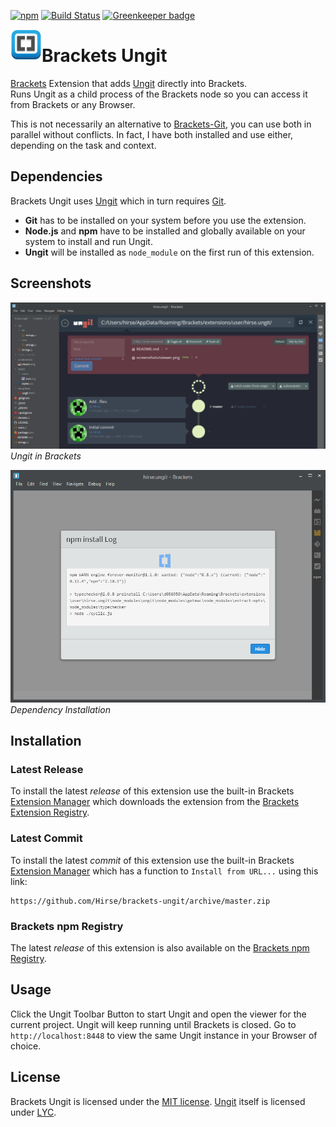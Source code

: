 [![npm](https://img.shields.io/npm/v/hirse.ungit.svg)](https://www.npmjs.com/package/hirse.ungit)
[![Build Status](https://travis-ci.org/Hirse/brackets-ungit.svg?branch=master)](https://travis-ci.org/Hirse/brackets-ungit)
[![Greenkeeper badge](https://badges.greenkeeper.io/Hirse/brackets-ungit.svg)](https://greenkeeper.io/)

<a href="http://brackets.io/"><img src="https://raw.githubusercontent.com/Hirse/brackets-ungit/master/images/brackets.png" alt="Brackets" align="left" /></a>

# Brackets Ungit
[Brackets][Brackets] Extension that adds [Ungit][Ungit] directly into Brackets.  
Runs Ungit as a child process of the Brackets node so you can access it from Brackets or any Browser.

This is not necessarily an alternative to [Brackets-Git][Brackets Git], you can use both in parallel without conflicts.
In fact, I have both installed and use either, depending on the task and context.

## Dependencies
Brackets Ungit uses [Ungit][Ungit] which in turn requires [Git][Git].
* __Git__ has to be installed on your system before you use the extension.
* __Node.js__ and __npm__ have to be installed and globally available on your system to install and run Ungit.
* __Ungit__ will be installed as `node_module` on the first run of this extension.

## Screenshots
![Brackets Ungit Viewer][Brackets Ungit Viewer Screenshot]  
*Ungit in Brackets*

![Brackets Ungit Dependency Installation][Brackets Ungit Install Screenshot]  
*Dependency Installation*

## Installation
### Latest Release
To install the latest _release_ of this extension use the built-in Brackets [Extension Manager][Brackets Extension Manager] which downloads the extension from the [Brackets Extension Registry][Brackets Extension Registry].

### Latest Commit
To install the latest _commit_ of this extension use the built-in Brackets [Extension Manager][Brackets Extension Manager] which has a function to `Install from URL...` using this link:
```
https://github.com/Hirse/brackets-ungit/archive/master.zip
```

### Brackets npm Registry
The latest _release_ of this extension is also available on the [Brackets npm Registry][Brackets npm Registry].

## Usage
Click the Ungit Toolbar Button to start Ungit and open the viewer for the current project. Ungit will keep running until Brackets is closed. Go to `http://localhost:8448` to view the same Ungit instance in your Browser of choice.

## License
Brackets Ungit is licensed under the [MIT license][MIT]. [Ungit][Ungit] itself is licensed under [LYC](LYC).


[Brackets]: http://brackets.io
[Brackets Extension Manager]: https://github.com/adobe/brackets/wiki/Brackets-Extensions
[Brackets Extension Registry]: https://brackets-registry.aboutweb.com
[Brackets Git]: https://github.com/zaggino/brackets-git
[Brackets npm Registry]: https://github.com/zaggino/brackets-npm-registry
[Brackets Ungit Viewer Screenshot]: https://raw.githubusercontent.com/Hirse/brackets-ungit/master/images/viewer.png
[Brackets Ungit Install Screenshot]: https://raw.githubusercontent.com/Hirse/brackets-ungit/master/images/install.png
[Git]: https://git-scm.com
[LYC]: https://licenseyourcode.com/product/ungit
[MIT]: https://opensource.org/licenses/MIT
[Ungit]: https://github.com/FredrikNoren/ungit
